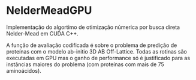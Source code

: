 # NelderMeadGPU

Implementação do algortimo de otimização númerica por busca direta Nelder-Mead em CUDA C++.

A função de avaliação codificada é sobre o problema de predição de proteínas com o modelo ab-initio 3D AB Off-Lattice. 
Todas as rotinas são executadas em GPU mas o ganho de performance só é justificado para as instâncias maiores do problema (com proteínas com mais de 75 aminoácidos).
